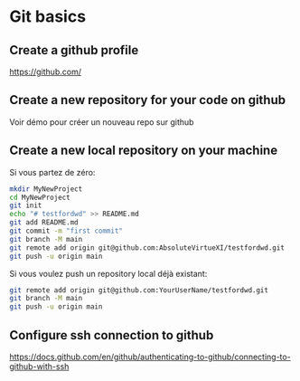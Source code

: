 # Git basics

## Create a github profile

https://github.com/

## Create a new repository for your code on github

Voir démo pour créer un nouveau repo sur github

## Create a new local repository on your machine

Si vous partez de zéro:

```zsh
mkdir MyNewProject
cd MyNewProject
git init
echo "# testfordwd" >> README.md
git add README.md
git commit -m "first commit"
git branch -M main
git remote add origin git@github.com:AbsoluteVirtueXI/testfordwd.git
git push -u origin main
```

Si vous voulez push un repository local déjà existant:

```zsh
git remote add origin git@github.com:YourUserName/testfordwd.git
git branch -M main
git push -u origin main
```

## Configure ssh connection to github

https://docs.github.com/en/github/authenticating-to-github/connecting-to-github-with-ssh
